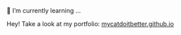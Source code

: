 🌱 I’m currently learning ...
<p>Hey! Take a look at my portfolio: <a href="https://mycatdoitbetter.github.io">mycatdoitbetter.github.io</a> </p>
